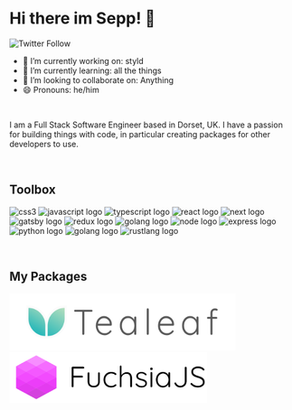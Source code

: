# Hi there im Sepp! 👋
![Twitter Follow](https://img.shields.io/twitter/follow/seppcodes)

- 🔭 I’m currently working on: styld
- 🌱 I’m currently learning: all the things
- 👯 I’m looking to collaborate on: Anything
- 😄 Pronouns: he/him


<br/>

I am a Full Stack Software Engineer based in Dorset, UK. I have a passion for building things with code, in particular creating packages for other developers to use.

<br/>

## Toolbox
<!-- <img src="https://cdn.worldvectorlogo.com/logos/html5.svg" alt="html5" height="50" width="50" /> -->

 <img src="https://cdn.worldvectorlogo.com/logos/css-3.svg" alt="css3" height="50" width="50" /> <img src="https://cdn.worldvectorlogo.com/logos/logo-javascript.svg" alt="javascript logo" height="50" width="50" /> <img src="https://cdn.worldvectorlogo.com/logos/typescript.svg" alt="typescript logo" height="50" width="50" /> <img src="https://cdn.worldvectorlogo.com/logos/react-2.svg" alt="react logo" height="50" width="50" /> <img src="https://cdn.worldvectorlogo.com/logos/next-js.svg" alt="next logo" height="50" width="50" /> <img src="https://cdn.worldvectorlogo.com/logos/gatsby.svg" alt="gatsby logo" height="50" width="50" /> <img src="https://cdn.worldvectorlogo.com/logos/redux.svg" alt="redux logo" height="50" width="50" /> <img src="https://cdn.worldvectorlogo.com/logos/vue-9.svg" alt="golang logo" height="50" width="50" /> <img src="https://cdn.worldvectorlogo.com/logos/nodejs-1.svg" alt="node logo" height="50" width="50" /> <img src="https://cdn.worldvectorlogo.com/logos/express-109.svg" alt="express logo" height="50" width="50" /> <img src="https://cdn.worldvectorlogo.com/logos/python-5.svg" alt="python logo" height="50" width="50" /> <img src="https://cdn.worldvectorlogo.com/logos/go-6.svg" alt="golang logo" height="50" width="50" /> <img src="https://cdn.worldvectorlogo.com/logos/rust.svg" alt="rustlang logo" height="50" width="50" />

<br/>

## My Packages

<img src="https://raw.githubusercontent.com/Phl3bas/tealeaf/main/assets/tealeaf-primary.svg" alt="tealeaf logo" height="100" width="400" />
<img src="https://raw.githubusercontent.com/Phl3bas/fuchsia/master/assets/fuchsia-logo.svg" alt="fuchsia logo" height="90" width="350" />



